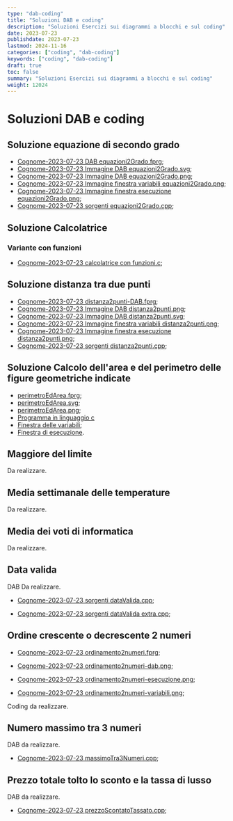 ```yaml
---
type: "dab-coding"
title: "Soluzioni DAB e coding"
description: "Soluzioni Esercizi sui diagrammi a blocchi e sul coding"
date: 2023-07-23
publishdate: 2023-07-23
lastmod: 2024-11-16
categories: ["coding", "dab-coding"]
keywords: ["coding", "dab-coding"]
draft: true
toc: false
summary: "Soluzioni Esercizi sui diagrammi a blocchi e sul coding"
weight: 12024
---
```


# Soluzioni DAB e coding

## Soluzione equazione di secondo grado

- [Cognome-2023-07-23 DAB equazioni2Grado.fprg](/static/coding/dab-coding/equazioni2Grado.fprg);
- [Cognome-2023-07-23 Immagine DAB equazioni2Grado.svg](/static/coding/dab-coding/equazioni2Grado.svg);
- [Cognome-2023-07-23 Immagine DAB equazioni2Grado.png](/static/coding/dab-coding/equazioni2Grado.png);
- [Cognome-2023-07-23 Immagine finestra variabili equazioni2Grado.png](/static/coding/dab-coding/equazioni2Grado-variabili.png);
- [Cognome-2023-07-23 Immagine finestra esecuzione equazioni2Grado.png](/static/coding/dab-coding/equazioni2Grado-esecuzione.png);
- [Cognome-2023-07-23 sorgenti equazioni2Grado.cpp](/static/coding/dab-coding/equazioni2Grado.cpp);

## Soluzione Calcolatrice

### Variante con funzioni

- [Cognome-2023-07-23 calcolatrice con funzioni.c](/static/coding/dab-coding/calcolatriceFunzioni.c);

## Soluzione distanza tra due punti

- [Cognome-2023-07-23 distanza2punti-DAB.fprg](/static/coding/dab-coding/distanza2punti-DAB.fprg);
- [Cognome-2023-07-23 Immagine DAB distanza2punti.png](/static/coding/dab-coding/distanza2punti-DAB-img.png);
- [Cognome-2023-07-23 Immagine DAB distanza2punti.svg](/static/coding/dab-coding/distanza2punti-DAB.svg);
- [Cognome-2023-07-23 Immagine finestra variabili distanza2punti.png](/static/coding/dab-coding/distanza2punti-variabili.png);
- [Cognome-2023-07-23 Immagine finestra esecuzione distanza2punti.png](/static/coding/dab-coding/distanza2punti-esecuzione.png);
- [Cognome-2023-07-23 sorgenti distanza2punti.cpp](/static/coding/dab-coding/distanza2punti.cpp);

## Soluzione Calcolo dell'area e del perimetro delle figure geometriche indicate

- [perimetroEdArea.fprg](/static/coding/dab-coding/perimetroEdArea/perimetroEdArea.fprg "Diagramma a blocchi file fprg");
- [perimetroEdArea.svg](/static/coding/dab-coding/perimetroEdArea/perimetroEdArea.svg "Diagramma a blocchi file SVG");
- [perimetroEdArea.png](/static/coding/dab-coding/perimetroEdArea/perimetroEdArea.png "Diagramma a blocchi file PNG");
- [Programma in linguaggio c](/static/coding/dab-coding/perimetroEdArea/perimetroEdArea.c "Programma in linguaggio c")
- [Finestra delle variabili](/static/coding/dab-coding/perimetroEdArea/perimetroEdArea-variabili.png "Finestra delle variabili");
- [Finestra di esecuzione](/static/coding/dab-coding/perimetroEdArea/perimetroEdArea-esecuzione.png "Finestra di esecuzione").

## Maggiore del limite

Da realizzare.

## Media settimanale delle temperature

Da realizzare.

## Media dei voti di informatica

Da realizzare.

## Data valida

DAB Da realizzare.

- [Cognome-2023-07-23 sorgenti dataValida.cpp](/static/coding/dab-coding/dataValida.cpp);

- [Cognome-2023-07-23 sorgenti dataValida extra.cpp](/static/coding/dab-coding/dataValidaExtra.cpp);

## Ordine crescente o decrescente 2 numeri

- [Cognome-2023-07-23 ordinamento2numeri.fprg](/static/coding/dab-coding/ordinamento2numeri.fprg);

- [Cognome-2023-07-23 ordinamento2numeri-dab.png](/static/coding/dab-coding/ordinamento2numeri-dab.png);

- [Cognome-2023-07-23 ordinamento2numeri-esecuzione.png](/static/coding/dab-coding/ordinamento2numeri-esecuzione.png);

- [Cognome-2023-07-23 ordinamento2numeri-variabili.png](/static/coding/dab-coding/ordinamento2numeri-variabili.png);

Coding da realizzare.

## Numero massimo tra 3 numeri

DAB da realizzare.

- [Cognome-2023-07-23 massimoTra3Numeri.cpp](/static/coding/dab-coding/massimoTra3Numeri.cpp);

## Prezzo totale tolto lo sconto e la tassa di lusso

DAB da realizzare.

- [Cognome-2023-07-23 prezzoScontatoTassato.cpp](/static/coding/dab-coding/prezzoScontatoTassato.cpp);
